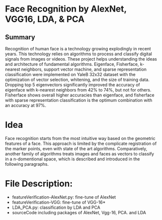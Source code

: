 # Face Recognition by AlexNet, VGG16, LDA, & PCA

## Summary
Recognition of human face is a technology growing explodingly in recent
years. This technology relies on algorithms to process and classify
digital signals from images or videos. These project helps understanding
the ideas and architecture of fundamental algorithms. Eigenface,
Fisherface, k-nearest neighbors, support vector machine, and sparse
representation classification were implemented on YaleB 32x32 dataset
with the optimization of vector selection, whitening, and the size of
training data. Dropping top 5 eigenvectors significantly improved the
accuracy of eigenface with k-nearest neighbors from 42% to 74%, but not
for others. Fisherface shows overall higher accuracies than eigenface,
and fisherface with sparse representation classification is the optimum
combination with an accuracy at 97%.

# Idea
Face recognition starts from the most intuitive way based on the
geometric features of a face. This approach is limited by the complicate
registration of the marker points, even with state of the art
algorithms. Comparatively, another family of algorithms treats images
and faces as vectors to classify in a n-domentional space, which is
described and introduced in the following paragraphs.

# File Description:
* featureVerification-AlexNet.py:    fine-tune of AlexNet
* featureVerification-VGG:           fine-tune of VGG-16*
* LDA_PCA.py:                        classification by LDA and PCA
* sourceCode including packages of AlexNet, Vgg-16, PCA. and LDA


